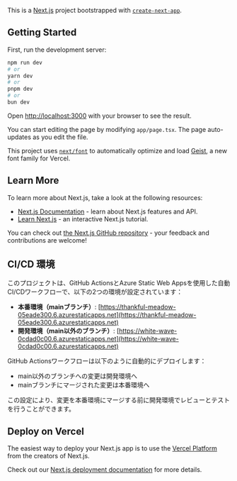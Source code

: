 This is a [Next.js](https://nextjs.org) project bootstrapped with [`create-next-app`](https://nextjs.org/docs/app/api-reference/cli/create-next-app).

## Getting Started

First, run the development server:

```bash
npm run dev
# or
yarn dev
# or
pnpm dev
# or
bun dev
```

Open [http://localhost:3000](http://localhost:3000) with your browser to see the result.

You can start editing the page by modifying `app/page.tsx`. The page auto-updates as you edit the file.

This project uses [`next/font`](https://nextjs.org/docs/app/building-your-application/optimizing/fonts) to automatically optimize and load [Geist](https://vercel.com/font), a new font family for Vercel.

## Learn More

To learn more about Next.js, take a look at the following resources:

- [Next.js Documentation](https://nextjs.org/docs) - learn about Next.js features and API.
- [Learn Next.js](https://nextjs.org/learn) - an interactive Next.js tutorial.

You can check out [the Next.js GitHub repository](https://github.com/vercel/next.js) - your feedback and contributions are welcome!

## CI/CD 環境

このプロジェクトは、GitHub ActionsとAzure Static Web Appsを使用した自動CI/CDワークフローで、以下の2つの環境が設定されています：

- **本番環境（mainブランチ）**: [https://thankful-meadow-05eade300.6.azurestaticapps.net](https://thankful-meadow-05eade300.6.azurestaticapps.net)
- **開発環境（main以外のブランチ）**: [https://white-wave-0cdad0c00.6.azurestaticapps.net](https://white-wave-0cdad0c00.6.azurestaticapps.net)

GitHub Actionsワークフローは以下のように自動的にデプロイします：
- main以外のブランチへの変更は開発環境へ
- mainブランチにマージされた変更は本番環境へ

この設定により、変更を本番環境にマージする前に開発環境でレビューとテストを行うことができます。

## Deploy on Vercel

The easiest way to deploy your Next.js app is to use the [Vercel Platform](https://vercel.com/new?utm_medium=default-template&filter=next.js&utm_source=create-next-app&utm_campaign=create-next-app-readme) from the creators of Next.js.

Check out our [Next.js deployment documentation](https://nextjs.org/docs/app/building-your-application/deploying) for more details.
